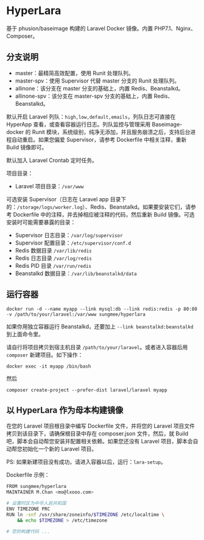 # HyperLara

基于 phusion/baseimage 构建的 Laravel Docker 镜像。内置 PHP7.1、Nginx、Composer。

## 分支说明

- master：最精简高效配置，使用 Runit 处理队列。
- master-spv：使用 Supervisor 代替 master 分支的 Runit 处理队列。
- allinone：该分支在 master 分支的基础上，内置 Redis、Beanstalkd。
- allinone-spv：该分支在 master-spv 分支的基础上，内置 Redis、Beanstalkd。

默认开启 Laravel 列队：`high,low,default,emails`，列队日志可直接在 HyperApp 查看，或查看容器运行日志。列队监控与管理采用 Baseimage-docker 的 Runit 模块，系统级别，纯净无添加，并且服务崩溃之后，支持后台进程自动重启。如果您偏爱 Supervisor，请参考 Dockerfile 中相关注释，重新 Build 镜像即可。

默认加入 Laravel Crontab 定时任务。

项目目录：

- Laravel 项目目录：`/var/www`

可选安装 Supervisor（日志在 Laravel app 目录下的：`/storage/logs/worker.log`）、Redis、Beanstalkd。如果要安装它们，请参考 Dockerfile 中的注释，并去掉相应被注释的代码，然后重新 Build 镜像。可选安装时可能需要暴露的目录：

- Supervisor 日志目录：`/var/log/supervisor`
- Supervisor 配置目录：`/etc/supervisor/conf.d`
- Redis 数据目录 `/var/lib/redis`
- Redis 日志目录 `/var/log/redis`
- Redis PID 目录 `/var/run/redis`
- Beanstalkd 数据目录：`/var/lib/beanstalkd/data`

## 运行容器

    docker run -d --name myapp --link mysql:db --link redis:redis -p 80:80 -v /path/to/your/laravel:/var/www sungmee/hyperlara

如果你用独立容器运行 Beanstalkd，还要加上 `--link beanstalkd:beanstalkd` 到上面命令里。

请自行将项目拷贝到宿主机目录 `/path/to/your/laravel`。或者进入容器后用 `composer` 新建项目。如下操作：

    docker exec -it myapp /bin/bash

然后

    composer create-project --prefer-dist laravel/laravel myapp

## 以 HyperLara 作为母本构建镜像

在您的 Laravel 项目根目录中编写 Dockerfile 文件，并将您的 Laravel 项目文件拷贝到该目录下，请确保根目录中存在 composer.json 文件，然后，就 Build 吧，脚本会自动帮您安装并配置相关依赖。如果您还没有 Laravel 项目，脚本会自动帮您初始化一个新的 Laravel 项目。

PS: 如果新建项目没有成功，请进入容器以后，运行：`lara-setup`。

Dockerfile 示例：

```sh
FROM sungmee/hyperlara
MAINTAINER M.Chan <mo@lxooo.com>

# 设置时区为中华人民共和国
ENV TIMEZONE PRC
RUN ln -snf /usr/share/zoneinfo/$TIMEZONE /etc/localtime \
    && echo $TIMEZONE > /etc/timezone

# 您的构建代码 ...
```